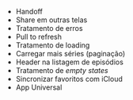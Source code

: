 - Handoff
- Share em outras telas
- Tratamento de erros
- Pull to refresh
- Tratamento de loading
- Carregar mais séries (paginação)
- Header na listagem de episódios
- Tratamento de *empty states*
- Sincronizar favoritos com iCloud
- App Universal

